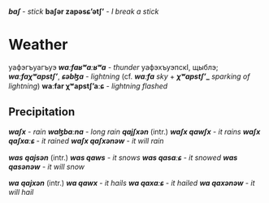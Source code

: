 **_baʃ_** - _stick_
	**baʃər zapəsɕʼətʃʼ** - _I break a stick_
	
# Weather
уафэгъуагъуэ
**_waːfaʁʷaːʁʷa_** - _thunder_
уафэхъуэпскI, щыблэ;
**_waːfaχʷapstʃʼ_**, **_ɕəbɮa_** - _lightning_ (cf. **_waːfa_** _sky_ + **_χʷapstʃʼ__** _sparking of lightning_)
**waːfar χʷapstʃʼaːɕ** - _lightning flashed_
## Precipitation
**_waʃx_** - _rain_
**_waɮbaːna_** - _long rain_
**_qajʃxən_** (intr.)
**_waʃx qawʃx_** - _it rains_
**_waʃx qaʃxaːɕ_** - _it rained_
**_waʃx qaʃxənəw_** - _it will rain_

**_was_**
**_qajsən_** (intr.)
**_was qaws_** - _it snows_
**_was qasaːɕ_** - _it snowed_
**_was qasənəw_** - _it will snow_

**_wa_**
**_qajxən_** (intr.)
**_wa qawx_** - _it hails_
**_wa qaxaːɕ_** - _it hailed_
**_wa qaxənəw_** - _it will hail_